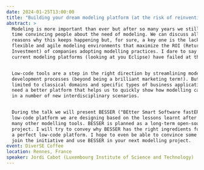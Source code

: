 ```yaml
---
date: 2024-01-25T13:00:00
title: "Building your dream modeling platform (at the risk of reinventing the wheel)"
abstract: >
  Modeling is more important than ever but after so many years we still waste our
  time convincing people about the need of modeling. We can discuss all the
  reasons why this keeps happening but, for sure, a key one is the lack of
  flexible and agile modeling environments that maximize the ROI (Return On
  Investment) of companies adopting modelling practices. I dare to say that
  current modeling platforms (looking at you Eclipse) have failed at that.


  Low-code tools are a step in the right direction by streamlining model-driven
  development processes (beyond being a brilliant marketing term!). But they are
  limited to classical domains and specific types of business applications. We
  need a better platform that helps us to quickly show how modelling can be useful
  in a number of new interdisciplinary scenarios.


  During the talk we will present BESSER ("BEtter Smart Software fastER"), a new
  low-code platform we are designing based on the lessons learnt after developing
  many other modelling tools. BESSER is planned as a long-term open-source
  project. I will try to convey why BESSER has the right ingredients for becoming
  a perfect low-code platform. I hope to even be able to convince some of you to
  join the initiative and use BESSER in your next modelling project.
event: DiverSE Coffee
location: Rennes, France
speaker: Jordi Cabot (Luxembourg Institute of Science and Technology)
---
```

